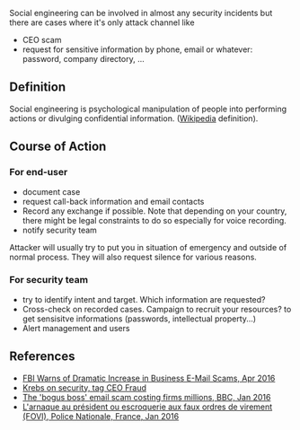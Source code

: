 Social engineering can be involved in almost any security incidents but there are cases where it's only attack channel like

* CEO scam
* request for sensitive information by phone, email or whatever: password, company directory, ...

## Definition
Social engineering is psychological manipulation of people into performing actions or divulging confidential information. ([Wikipedia](https://en.wikipedia.org/wiki/Social_engineering_%28security%29) definition).

## Course of Action

### For end-user

* document case
* request call-back information and email contacts
* Record any exchange if possible. Note that depending on your country, there might be legal constraints to do so especially for voice recording.
* notify security team

Attacker will usually try to put you in situation of emergency and outside of normal process. They will also request silence for various reasons.

### For security team

* try to identify intent and target. Which information are requested?
* Cross-check on recorded cases. Campaign to recruit your resources? to get sensisitve informations (passwords, intellectual property...)
* Alert management and users

## References

* [FBI Warns of Dramatic Increase in Business E-Mail Scams, Apr 2016](https://www.fbi.gov/contact-us/field-offices/phoenix/news/press-releases/fbi-warns-of-dramatic-increase-in-business-e-mail-scams)
* [Krebs on security, tag CEO Fraud](http://krebsonsecurity.com/tag/ceo-fraud/)
* [The 'bogus boss' email scam costing firms millions, BBC, Jan 2016](http://www.bbc.com/news/business-35250678)
* [L'arnaque au président ou escroquerie aux faux ordres de virement (FOVI), Police Nationale, France, Jan 2016](http://www.police-nationale.interieur.gouv.fr/Actualites/Dossiers/Cybercrime/L-arnaque-au-president-ou-escroquerie-aux-faux-ordres-de-virement-FOVI)
